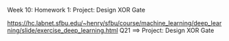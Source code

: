Week 10: Homework 1: Project: Design XOR Gate

https://hc.labnet.sfbu.edu/~henry/sfbu/course/machine_learning/deep_learning/slide/exercise_deep_learning.html
Q21 ==> Project: Design XOR Gate
